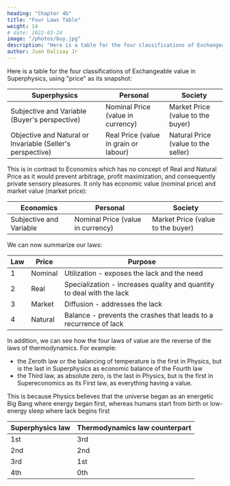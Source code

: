 ```yaml
---
heading: "Chapter 4b"
title: "Four Laws Table"
weight: 14
# date: 2022-03-24
image: "/photos/buy.jpg"
description: "Here is a table for the four classifications of Exchangeable value in supereconomics, using 'price' as its snapshot"
author: Juan Dalisay Jr
---
```



Here is a table for the four classifications of Exchangeable value in Superphysics, using "price" as its snapshot:


Superphysics | Personal | Society
--- | --- | ---
Subjective and Variable (Buyer's perspective) | Nominal Price (value in currency) | Market Price (value to the buyer)
Objective and Natural or Invariable (Seller's perspective) | Real Price (value in grain or labour) | Natural Price (value to the seller)


This is in contrast to Economics which has no concept of Real and Natural Price as it would prevent arbitrage, profit maximization, and consequently private sensory pleasures. It only has economic value (nominal price) and market value (market price):


Economics | Personal | Society
--- | --- | ---
Subjective and Variable | Nominal Price (value in currency) | Market Price (value to the buyer)



We can now summarize our laws:

Law | Price | Purpose
--- | --- | ---
1 | Nominal | Utilization - exposes the lack and the need
2 | Real | Specialization - increases quality and quantity to deal with the lack
3 | Market | Diffusion - addresses the lack
4 | Natural | Balance - prevents the crashes that leads to a recurrence of lack

  

In addition, we can see how the four laws of value are the reverse of the laws of thermodynamics. For example:
- the Zeroth law or the balancing of temperature is the first in Physics, but is the last in Superphysics as economic balance of the Fourth law
- the Third law, as absolute zero, is the last in Physics, but is the first in Supereconomics as its First law, as everything having a value.

This is because Physics believes that the universe began as an energetic Big Bang where energy began first, whereas humans start from birth or low-energy sleep where lack begins first

Superphysics law | Thermodynamics law counterpart
--- | ---
1st | 3rd 
2nd | 2nd
3rd | 1st
4th | 0th

<!-- We then input these laws according to our eagle equation in order to create our 'equation' for demand and supply as ps:pd{{< s v="D" >}}. This overturns the mercantilist 'Law' of Supply and Demand of Economics which treats of s and d as equals:

![4](/images/graphics/eglwmg.png)
*Our eagle equation for all kinetic movementfits into both the Third Law of Thermodynamics and the Third Law of Value. The image above is for potental movement (I noticed that some physicists tend to be very fussy about the difference between potential and kinetic energy)*

We find that these four laws match the four factors of our [DCIT model](/posts-pantrynomics/the-demand-capital-industry-trade-model/) which is made up of:

| **Factor** | **Law of Value** | **Value** | **Model** | **Physics equivalent** | **Pantrynomic system** | **Remarks** |
| --- | --- | --- | --- | --- | --- | --- |
| Demand | First | Natural Price | GPFY | Higgs Field | Basic Universal Revenue <br> as store of value <br> and the Grain Index | Basis of economic justice <br> which is lacking in both <br> Capitalism and Communism |
| Capital | Second | Real Price | GUE | Gravitation (we gravitate <br> towards certain interests <br> based on our dharma) | Effort Theory of Value <br> ISAIAH Match | Leads to economic democracy <br> and maximized non-commercial potential|
| Industry | Third | Nominal Price <br> (value in currency) | GGAMS | Strong Layer | Real Price via <br> the Economic Table | Economic balance or stasis <br> that is lacking in Capitalism |
| Trade | Fourth | Market Price <br> (value to the buyer) | GRID | Electroweak | Exchange systems with maintenance cost | Regulates merchants as <br> the opposite of Mercantilism |
 -->


<!-- {{< mess >}}
4/2017: added Economics value matrix

8/2020: overhauled to match Superphysics

7/2021: overhauled to base everything on the four laws

2/2022: Added the four classes (Worker, Warrior, Philosopher, Merchant) onto the four laws
{{< /mess >}}  
 -->
